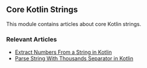 ## Core Kotlin Strings

This module contains articles about core Kotlin strings.

### Relevant Articles

- [Extract Numbers From a String in Kotlin](https://www.baeldung.com/kotlin/string-extract-numeric-value)
- [Parse String With Thousands Separator in Kotlin](https://www.baeldung.com/kotlin/string-parse-thousands-separator)
